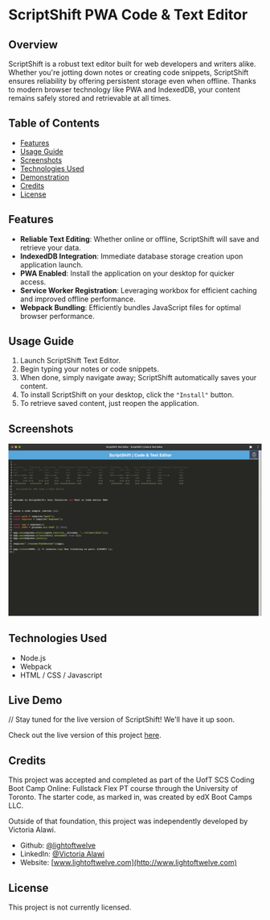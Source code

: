 # ScriptShift PWA Code & Text Editor

## Overview

ScriptShift is a robust text editor built for web developers and writers alike. Whether you're jotting down notes or creating code snippets, ScriptShift ensures reliability by offering persistent storage even when offline. Thanks to modern browser technology like PWA and IndexedDB, your content remains safely stored and retrievable at all times.

## Table of Contents

- [Features](#features)
- [Usage Guide](#usage-guide)
- [Screenshots](#screenshots)
- [Technologies Used](#technologies-used)
- [Demonstration](#demonstration)
- [Credits](#credits)
- [License](#license)

## Features

- **Reliable Text Editing**: Whether online or offline, ScriptShift will save and retrieve your data.
- **IndexedDB Integration**: Immediate database storage creation upon application launch.
- **PWA Enabled**: Install the application on your desktop for quicker access.
- **Service Worker Registration**: Leveraging workbox for efficient caching and improved offline performance.
- **Webpack Bundling**: Efficiently bundles JavaScript files for optimal browser performance.

## Usage Guide

1. Launch ScriptShift Text Editor.
2. Begin typing your notes or code snippets.
3. When done, simply navigate away; ScriptShift automatically saves your content.
4. To install ScriptShift on your desktop, click the `"Install"` button.
5. To retrieve saved content, just reopen the application.

## Screenshots

![scriptshift text and code editor after installation](./client/src/images/scriptshift-screenshot.png)

## Technologies Used

- Node.js
- Webpack
- HTML / CSS / Javascript

## Live Demo

// Stay tuned for the live version of ScriptShift! We'll have it up soon.

Check out the live version of this project [here](linkhere).

## Credits

This project was accepted and completed as part of the UofT SCS Coding Boot Camp Online: Fullstack Flex PT course through the University of Toronto. The starter code, as marked in, was created by edX Boot Camps LLC.

Outside of that foundation, this project was independently developed by Victoria Alawi.

- Github: [@lightoftwelve](https://github.com/lightoftwelve)
- LinkedIn: [@Victoria Alawi](https://www.linkedin.com/in/victoria-alawi-872984250/)
- Website: [www.lightoftwelve.com](http://www.lightoftwelve.com)

## License

This project is not currently licensed.
